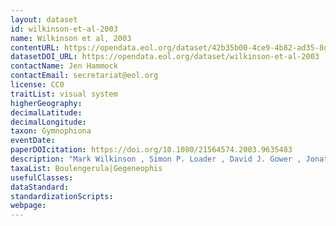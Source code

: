 ```yaml
---
layout: dataset
id: wilkinson-et-al-2003
name: Wilkinson et al, 2003
contentURL: https://opendata.eol.org/dataset/42b35b00-4ce9-4b82-ad35-8d6599bb32e4/resource/143c71db-d3f1-4735-802a-9788a7d5b436/download/wilkinson2003.zip
datasetDOI_URL: https://opendata.eol.org/dataset/wilkinson-et-al-2003
contactName: Jen Hammock
contactEmail: secretariat@eol.org
license: CC0
traitList: visual system
higherGeography:
decimalLatitude:
decimalLongitude:
taxon: Gymnophiona
eventDate:
paperDOIcitation: https://doi.org/10.1080/21564574.2003.9635483
description: "Mark Wilkinson , Simon P. Loader , David J. Gower , Jonathan A. Sheps & Bernard L. Cohen (2003) Phylogenetic relationships of African caecilians (Amphibia: Gymnophiona): Insights from mitochondrial rRNA gene sequences, African Journal of Herpetology, 52:2, 83-92.  https://doi.org/10.1080/21564574.2003.9635483"
taxaList: Boulengerula|Gegeneophis
usefulClasses:
dataStandard:
standardizationScripts:
webpage:
---
```


